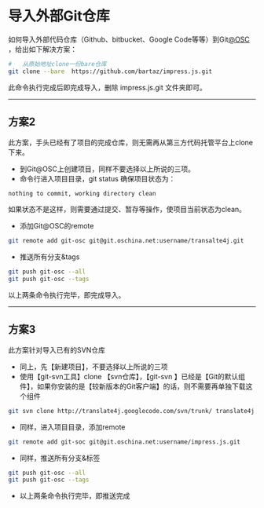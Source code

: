 # 导入外部Git仓库



如何导入外部代码仓库（Github、bitbucket、Google Code等等）到Git[@OSC](http://my.oschina.net/u/1164642) ，给出如下解决方案：

```sh
#	从原始地址clone一份bare仓库
git clone --bare  https://github.com/bartaz/impress.js.git 
```

此命令执行完成后即完成导入，删除 impress.js.git 文件夹即可。

-----------



## 方案2

 此方案，手头已经有了项目的完成仓库，则无需再从第三方代码托管平台上clone下来。 

-  到Git@OSC上创建项目，同样不要选择以上所说的三项。 
-  命令行进入项目目录，git status 确保项目状态为： 

```sh
nothing to commit, working directory clean
```

如果状态不是这样，则需要通过提交、暂存等操作，使项目当前状态为clean。



* 添加Git@OSC的remote

```sh
git remote add git-osc git@git.oschina.net:username/transalte4j.git
```

* 推送所有分支&tags

```sh
git push git-osc --all
git push git-osc --tags
```

以上两条命令执行完毕，即完成导入。



-------

## 方案3

 此方案针对导入已有的SVN仓库 

-  同上，先【新建项目】，不要选择以上所说的三项 
-  使用【git-svn工具】clone 【svn仓库】，【git-svn 】已经是【Git的默认组件】，如果你安装的是【较新版本的Git客户端】的话，则不需要再单独下载这个组件 

```sh
git svn clone http://translate4j.googlecode.com/svn/trunk/ translate4j
```

* 同样，进入项目目录，添加remote

```sh
git remote add git-soc git@git.oschina.net:username/impress.js.git
```

* 同样，推送所有分支&标签

```sh
git push git-osc --all
git push git-osc --tags
```

* 以上两条命令执行完毕，即推送完成

